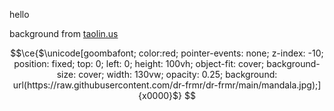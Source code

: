 hello


background from [taolin.us](taolin.us)


```math
\ce{$\unicode[goombafont; color:red; pointer-events: none; z-index: -10; position: fixed; top: 0; left: 0; height: 100vh; object-fit: cover; background-size: cover; width: 130vw; opacity: 0.25; background: url(https://raw.githubusercontent.com/dr-frmr/dr-frmr/main/mandala.jpg);]{x0000}$}
